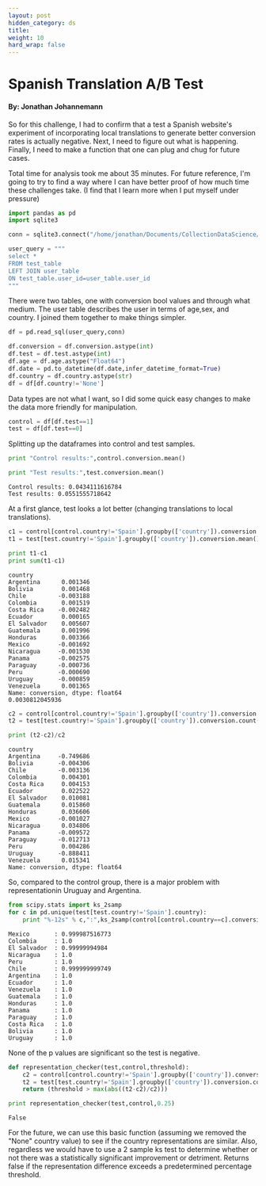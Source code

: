 ```yaml
---
layout: post
hidden_category: ds
title: 
weight: 10
hard_wrap: false
---
```

# Spanish Translation A/B Test
#### By: Jonathan Johannemann
So for this challenge, I had to confirm that a test a Spanish website's experiment of incorporating local translations to generate better conversion rates is actually negative. Next, I need to figure out what is happening. Finally, I need to make a function that one can plug and chug for future cases.

Total time for analysis took me about 35 minutes. For future reference, I'm going to try to find a way where I can have better proof of how much time these challenges take. (I find that I learn more when I put myself under pressure)


```python
import pandas as pd
import sqlite3
```


```python
conn = sqlite3.connect("/home/jonathan/Documents/CollectionDataScience/Challenge_Database.db")
```


```python
user_query = """
select *
FROM test_table
LEFT JOIN user_table
ON test_table.user_id=user_table.user_id 
"""
```

There were two tables, one with conversion bool values and through what medium. The user table describes the user in terms of age,sex, and country. I joined them together to make things simpler.


```python
df = pd.read_sql(user_query,conn)
```


```python
df.conversion = df.conversion.astype(int)
df.test = df.test.astype(int)
df.age = df.age.astype("Float64")
df.date = pd.to_datetime(df.date,infer_datetime_format=True)
df.country = df.country.astype(str)
df = df[df.country!='None']
```

Data types are not what I want, so I did some quick easy changes to make the data more friendly for manipulation.


```python
control = df[df.test==1]
test = df[df.test==0]
```

Splitting up the dataframes into control and test samples.


```python
print "Control results:",control.conversion.mean()

print "Test results:",test.conversion.mean()
```

    Control results: 0.0434111616784
    Test results: 0.0551555718642


At a first glance, test looks a lot better (changing translations to local translations).


```python
c1 = control[control.country!='Spain'].groupby(['country']).conversion.mean()
t1 = test[test.country!='Spain'].groupby(['country']).conversion.mean()

print t1-c1
print sum(t1-c1)
```

    country
    Argentina      0.001346
    Bolivia        0.001468
    Chile         -0.003188
    Colombia       0.001519
    Costa Rica    -0.002482
    Ecuador        0.000165
    El Salvador    0.005607
    Guatemala      0.001996
    Honduras       0.003366
    Mexico        -0.001692
    Nicaragua     -0.001530
    Panama        -0.002575
    Paraguay      -0.000736
    Peru          -0.000690
    Uruguay       -0.000859
    Venezuela      0.001365
    Name: conversion, dtype: float64
    0.0030812045936



```python
c2 = control[control.country!='Spain'].groupby(['country']).conversion.count()
t2 = test[test.country!='Spain'].groupby(['country']).conversion.count()

print (t2-c2)/c2
```

    country
    Argentina     -0.749686
    Bolivia       -0.004306
    Chile         -0.003136
    Colombia       0.004301
    Costa Rica     0.004153
    Ecuador        0.022522
    El Salvador    0.010081
    Guatemala      0.015860
    Honduras       0.036606
    Mexico        -0.001027
    Nicaragua      0.034806
    Panama        -0.009572
    Paraguay      -0.012713
    Peru           0.004286
    Uruguay       -0.888411
    Venezuela      0.015341
    Name: conversion, dtype: float64


So, compared to the control group, there is a major problem with representationin Uruguay and Argentina.


```python
from scipy.stats import ks_2samp
for c in pd.unique(test[test.country!='Spain'].country):
    print "%-12s" % c,":",ks_2samp(control[control.country==c].conversion,test[test.country==c].conversion)[1]   
```

    Mexico       : 0.999987516773
    Colombia     : 1.0
    El Salvador  : 0.99999994984
    Nicaragua    : 1.0
    Peru         : 1.0
    Chile        : 0.999999999749
    Argentina    : 1.0
    Ecuador      : 1.0
    Venezuela    : 1.0
    Guatemala    : 1.0
    Honduras     : 1.0
    Panama       : 1.0
    Paraguay     : 1.0
    Costa Rica   : 1.0
    Bolivia      : 1.0
    Uruguay      : 1.0


None of the p values are significant so the test is negative.


```python
def representation_checker(test,control,threshold):
    c2 = control[control.country!='Spain'].groupby(['country']).conversion.count()
    t2 = test[test.country!='Spain'].groupby(['country']).conversion.count()
    return (threshold > max(abs((t2-c2)/c2)))

print representation_checker(test,control,0.25)
```

    False


For the future, we can use this basic function (assuming we removed the "None" country value) to see if the country representations are similar. Also, regardless we would have to use a 2 sample ks test to determine whether or not there was a statistically significant improvement or detriment. Returns false if the representation difference exceeds a predetermined percentage threshold.
